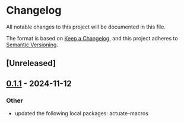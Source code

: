 # Changelog

All notable changes to this project will be documented in this file.

The format is based on [Keep a Changelog](https://keepachangelog.com/en/1.0.0/),
and this project adheres to [Semantic Versioning](https://semver.org/spec/v2.0.0.html).

## [Unreleased]

## [0.1.1](https://github.com/actuate-rs/actuate/compare/actuate-core-v0.1.0...actuate-core-v0.1.1) - 2024-11-12

### Other

- updated the following local packages: actuate-macros
